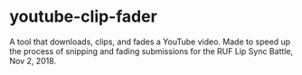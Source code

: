 # youtube-clip-fader
A tool that downloads, clips, and fades a YouTube video. Made to speed up the process of snipping and fading submissions for the RUF Lip Sync Battle, Nov 2, 2018.
